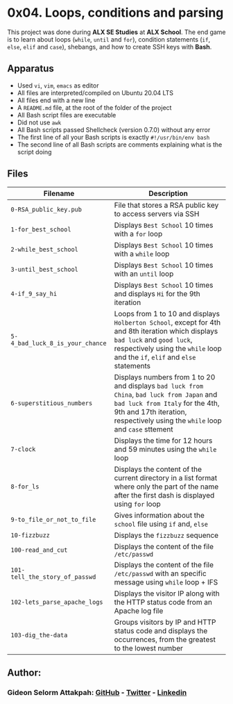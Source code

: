 # 0x04. Loops, conditions and parsing

This project was done during **ALX SE Studies** at **ALX School**. The end game is to learn about loops (`while`, `until` and `for`), condition statements (`if`, `else`, `elif` and `case`), shebangs, and how to create SSH keys with **Bash**.

## Apparatus
* Used `vi`, `vim`, `emacs` as editor
* All files are interpreted/compiled on Ubuntu 20.04 LTS
* All files end with a new line
* A `README.md` file, at the root of the folder of the project
* All Bash script files are executable
* Did not use `awk`
* All Bash scripts passed Shellcheck (version 0.7.0) without any error
* The first line of all your Bash scripts is exactly `#!/usr/bin/env bash`
* The second line of all Bash scripts are comments explaining what is the script doing

## Files

| Filename | Description |
| -------- | ----------- |
| `0-RSA_public_key.pub` | File that stores a RSA public key to access servers via SSH |
| `1-for_best_school` | Displays `Best School` 10 times with a `for` loop |
| `2-while_best_school` | Displays `Best School` 10 times with a `while` loop |
| `3-until_best_school` | Displays `Best School` 10 times with an `until` loop |
| `4-if_9_say_hi` | Displays `Best School` 10 times and displays `Hi` for the 9th iteration |
| `5-4_bad_luck_8_is_your_chance` | Loops from 1 to 10 and displays `Holberton School`, except for 4th and 8th iteration which displays `bad luck` and `good luck`, respectively using the `while` loop and the `if`, `elif` and `else` statements |
| `6-superstitious_numbers` | Displays numbers from 1 to 20 and displays `bad luck from China`, `bad luck from Japan` and `bad luck from Italy` for the 4th, 9th and 17th iteration, respectively using the `while` loop and `case` sttement |
| `7-clock` | Displays the time for 12 hours and 59 minutes using the `while` loop |
| `8-for_ls` | Displays the content of the current directory in a list format where only the part of the name after the first dash is displayed using `for` loop |
| `9-to_file_or_not_to_file` | Gives information about the `school` file using `if` and, `else` |
| `10-fizzbuzz` | Displays the `fizzbuzz` sequence |
| `100-read_and_cut` | Displays the content of the file `/etc/passwd` |
| `101-tell_the_story_of_passwd` | Displays the content of the file `/etc/passwd` with an specific message using `while` loop + IFS |
| `102-lets_parse_apache_logs` | Displays the visitor IP along with the HTTP status code from an Apache log file |
| `103-dig_the-data` | Groups visitors by IP and HTTP status code and displays the occurrences, from the greatest to the lowest number |

## Author:
### Gideon Selorm Attakpah: [GitHub](https://github.com/iamgideonchrist) - [Twitter](https://twitter.com/iamgideonchrist) - [Linkedin](https://www.linkedin.com/in/iamgideonchrist/)
